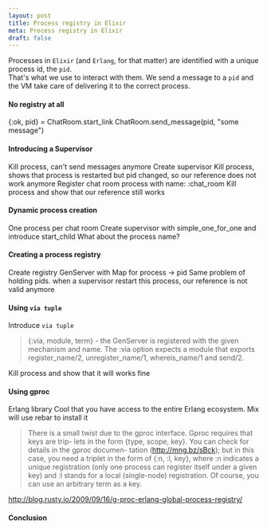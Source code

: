 ```yaml
---
layout: post
title: Process registry in Elixir
meta: Process registry in Elixir
draft: false
---
```


Processes in `Elixir` (and `Erlang`, for that matter) are identified with a unique process id, the `pid`.  
That's what we use to interact with them. We send a message to a `pid` and the VM take care of delivering it to the
correct process.


#### No registry at all



{:ok, pid} = ChatRoom.start_link
ChatRoom.send_message(pid, "some message")

#### Introducing a Supervisor
Kill process, can't send messages anymore
Create supervisor
Kill process, shows that process is restarted but pid changed, so our reference does not work anymore
Register chat room process with name: :chat_room
Kill process and show that our reference still works

#### Dynamic process creation
One process per chat room
Create supervisor with simple_one_for_one and introduce start_child
What about the process name?

#### Creating a process registry
Create registry GenServer with Map for process -> pid 
Same problem of holding pids. when a supervisor restart this process, our reference is not valid anymore

#### Using `via tuple`
Introduce `via tuple`

> {:via, module, term} - the GenServer is registered with the given mechanism
> and name. The :via option expects a module that exports register_name/2,
> unregister_name/1, whereis_name/1 and send/2. 

Kill process and show that it will works fine

#### Using gproc
Erlang library
Cool that you have access to the entire Erlang ecosystem. Mix will use rebar to install it

> There is a small twist due to the gproc interface. Gproc requires that keys
> are trip- lets in the form {type, scope, key}. You can check for details in
> the gproc documen- tation (http://mng.bz/sBck); but in this case, you need a
> triplet in the form of {:n, :l, key}, where :n indicates a unique
> registration (only one process can register itself under a given key) and :l
> stands for a local (single-node) registration. Of course, you can use an
> arbitrary term as a key.

http://blog.rusty.io/2009/09/16/g-proc-erlang-global-process-registry/

#### Conclusion
